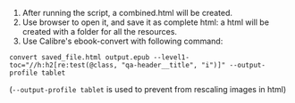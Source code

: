1. After running the script, a combined.html will be created.
2. Use browser to open it, and save it as complete html: a html will be created with a folder for all the resources.
3. Use Calibre's ebook-convert with following command:
   
```convert saved_file.html output.epub --level1-toc="//h:h2[re:test(@class, "qa-header__title", "i")]" --output-profile tablet```

(`--output-profile tablet` is used to prevent from rescaling images in html)
